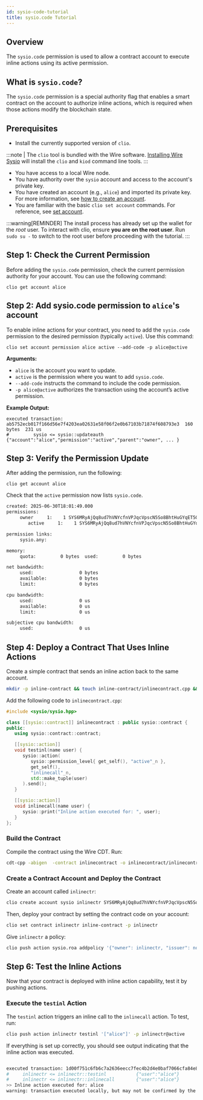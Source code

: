```yaml
---
id: sysio-code-tutorial
title: sysio.code Tutorial
---
```


## Overview

The `sysio.code` permission is used to allow a contract account to execute inline actions using its active permission.

## What is `sysio.code`?

The `sysio.code` permission is a special authority flag that enables a smart contract on the account to authorize inline actions, which is required when those actions modify the blockchain state.

## Prerequisites

* Install the currently supported version of `clio`.

:::note
| The `clio` tool is bundled with the Wire software. [Installing Wire Sysio](/docs/getting-started/install-dependencies.md) will install the `clio` and `kiod` command line tools.
:::

* You have access to a local Wire node.
* You have authority over the `sysio` account and access to the account's private key.
* You have created an account (e.g., `alice`) and imported its private key. For more information, see [how to create an account](/docs/guides/how-to-create-an-account.md).
* You are familiar with the basic `clio set account` commands. For reference, see [set account](/docs/api-reference/tooling/clio/command-reference/set/set-account.md).

:::warning[REMINDER]
The install process has already set up the wallet for the *root* user. To interact with clio, ensure **you are on the root user**. Run `sudo su -` to switch to the root user before proceeding with the tutorial.
:::

## Step 1: Check the Current Permission

Before adding the `sysio.code` permission, check the current permission authority for your account. You can use the following command:

```shell
clio get account alice
```

## Step 2: Add sysio.code permission to `alice`'s account

To enable inline actions for your contract, you need to add the `sysio.code` permission to the desired permission (typically `active`). Use this command:

```shell
clio set account permission alice active --add-code -p alice@active
```

**Arguments:**

* `alice` is the account you want to update.
* `active` is the permission where you want to add `sysio.code`.
* `--add-code` instructs the command to include the code permission.
* `-p alice@active` authorizes the transaction using the account’s active permission.

**Example Output:**

```shell
executed transaction: ab5752ecb017f166d56e7f4203ea02631e58f06f2e0b67103b71874f608793e3  160 bytes  231 us
#         sysio <= sysio::updateauth            {"account":"alice","permission":"active","parent":"owner", ... }
```

## Step 3: Verify the Permission Update

After adding the permission, run the following:

```shell
clio get account alice
```

Check that the `active` permission now lists `sysio.code`.

```txt
created: 2025-06-30T18:01:49.000
permissions: 
     owner     1:    1 SYS6MRyAjQq8ud7hVNYcfnVPJqcVpscN5So8BhtHuGYqET5GDW5CV
        active     1:    1 SYS6MRyAjQq8ud7hVNYcfnVPJqcVpscN5So8BhtHuGYqET5GDW5CV, 1 alice@sysio.code

permission links: 
     sysio.any: 

memory: 
     quota:         0 bytes  used:         0 bytes

net bandwidth:  
     used:                 0 bytes
     available:            0 bytes
     limit:                0 bytes

cpu bandwidth:
     used:                 0 us   
     available:            0 us   
     limit:                0 us   

subjective cpu bandwidth:
     used:                 0 us   
```

## Step 4: Deploy a Contract That Uses Inline Actions

Create a simple contract that sends an inline action back to the same account.

```sh
mkdir -p inline-contract && touch inline-contract/inlinecontract.cpp && cd inline-contract
```

Add the following code to `inlinecontract.cpp`:

```cpp
#include <sysio/sysio.hpp>

class [[sysio::contract]] inlinecontract : public sysio::contract {
public:
   using sysio::contract::contract;

   [[sysio::action]]
   void testinl(name user) {
      sysio::action(
         sysio::permission_level{ get_self(), "active"_n },
         get_self(),
         "inlinecall"_n,
         std::make_tuple(user)
      ).send();
   }

   [[sysio::action]]
   void inlinecall(name user) {
      sysio::print("Inline action executed for: ", user);
   }
};
```

### Build the Contract

Compile the contract using the Wire CDT. Run:

```sh
cdt-cpp -abigen  -contract inlinecontract -o inlinecontract/inlinecontract.wasm inlinecontract.cpp -I include
```

### Create a Contract Account and Deploy the Contract

Create an account called  `inlinectr`:

```sh
clio create account sysio inlinectr SYS6MRyAjQq8ud7hVNYcfnVPJqcVpscN5So8BhtHuGYqET5GDW5CV SYS6MRyAjQq8ud7hVNYcfnVPJqcVpscN5So8BhtHuGYqET5GDW5CV -p sysio@active
```

Then, deploy your contract by setting the contract code on your account:

```sh
clio set contract inlinectr inline-contract -p inlinectr
```

Give `inlinectr` a policy:

```sh
clio push action sysio.roa addpolicy '{"owner": inlinectr, "issuer": nodedaddy, "netWeight": "0.0100 SYS", "cpuWeight": "0.0100 SYS", "ramWeight": "0.0100 SYS", "timeBlock": 1, "networkGen": 0 }' -p nodedaddy@active
```

## Step 6: Test the Inline Actions

Now that your contract is deployed with inline action capability, test it by pushing actions.

### Execute the `testinl` Action

The `testinl` action triggers an inline call to the `inlinecall` action. To test, run:

```sh
clio push action inlinectr testinl '["alice"]' -p inlinectr@active
```

If everything is set up correctly, you should see output indicating that the inline action was executed.

```sh

executed transaction: 1d00f751c6fb6c7a2636eecc7fec4b2d4e0baf7066cfa84e800b3d31c6890537  104 bytes  237 us
#     inlinectr <= inlinectr::testinl           {"user":"alice"}
#     inlinectr <= inlinectr::inlinecall        {"user":"alice"}
>> Inline action executed for: alice
warning: transaction executed locally, but may not be confirmed by the network yet         ] 
```

